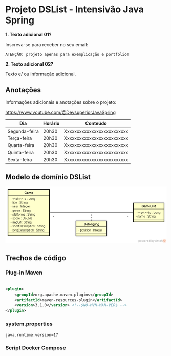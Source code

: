 # Projeto DSList - Intensivão Java Spring

**1. Texto adicional 01?**

Inscreva-se para receber no seu email:

    ATENÇÃO: projeto apenas para exemplicação e portfólio! 

**2. Texto adicional 02?**

Texto e/ ou informação adicional.

## Anotações

Informações adicionais e anotações sobre o projeto:

https://www.youtube.com/@DevsuperiorJavaSpring

| Dia           | Horário | Conteúdo                   |
|---------------|---------|----------------------------|
| Segunda-feira | 20h30   | Xxxxxxxxxxxxxxxxxxxxxxxxxx |
| Terça-feira   | 20h30   | Xxxxxxxxxxxxxxxxxxxxxxxxxx |
| Quarta-feira  | 20h30   | Xxxxxxxxxxxxxxxxxxxxxxxxxx |
| Quinta-feira  | 20h30   | Xxxxxxxxxxxxxxxxxxxxxxxxxx |
| Sexta-feira   | 20h30   | Xxxxxxxxxxxxxxxxxxxxxxxxxx |

## Modelo de domínio DSList

![Modelo de domínio DSList](https://raw.githubusercontent.com/devsuperior/java-spring-dslist/main/resources/dslist-model.png)

## Trechos de código

### Plug-in Maven

```xml

<plugin>
    <groupId>org.apache.maven.plugins</groupId>
    <artifactId>maven-resources-plugin</artifactId>
    <version>3.1.0</version> <!--$NO-MVN-MAN-VER$ -->
</plugin>
```

### system.properties

```
java.runtime.version=17
```

### Script Docker Compose
